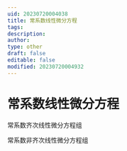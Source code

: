```yaml
---
uid: 20230720004038
title: 常系数线性微分方程
tags: 
description: 
author: 
type: other
draft: false
editable: false
modified: 20230720004932
---
```


# 常系数线性微分方程

常系数齐次线性微分方程组

常系数非齐次线性微分方程组
